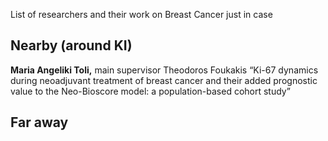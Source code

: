 List of researchers and their work on Breast Cancer just in case

## Nearby (around KI)

**Maria Angeliki Toli,** main supervisor Theodoros Foukakis
“Ki-67 dynamics during neoadjuvant treatment of breast cancer and their added prognostic value to the Neo-Bioscore model: a population-based cohort study”

## Far away

